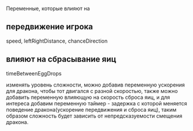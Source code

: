 Переменные, которые влияют на 
## передвижение игрока
speed, leftRightDistance, chanceDirection
## влияют на сбрасывание яиц
timeBetweenEggDrops

изменять уровень сложности, можно добавив переменную ускорения для дракона, чтобы тот двигался с разной скоростью,
также можно добавить переменную влияющую на скорость сброса яиц,
и для интереса добавим переменную таймер - задержка с которой меняется поведение дракона(ускорение передвижения и сброса яиц),
таким образом сложность будет зависить от непредсказуемости смещения дракона.
